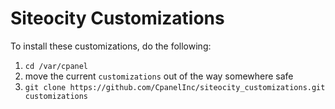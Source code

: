 Siteocity Customizations
========================

To install these customizations, do the following:

1. ``cd /var/cpanel``
2. move the current ``customizations`` out of the way somewhere safe
3. ``git clone https://github.com/CpanelInc/siteocity_customizations.git customizations``
